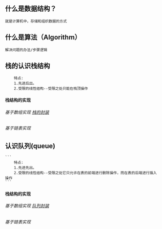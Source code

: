 ## 什么是数据结构？
	就是计算机中，存储和组织数据的方式
## 什么是算法（Algorithm）
    解决问题的办法/步骤逻辑
##   栈的认识栈结构	
  ```
      特点:
      1.先进后出。
      2.受限的线性结构--受限之处只能在栈顶操作
  ```
  ####  栈结构的实现
  ###### 基于数组实现 <a href="./1栈结构/1_栈的封装.html">栈的封装</a>
  ###### 基于链表实现
  
  ## 认识队列(queue)
    ```
        特点:
        1.先进先出。
        2.受限的线性结构--受限之处它只允许在表的前端进行删除操作，而在表的后端进行插入操作
    ```
####  栈结构的实现
###### 基于数组实现 <a href="./2队列结构/1_队列封装.html">队列封装</a>
###### 基于链表实现